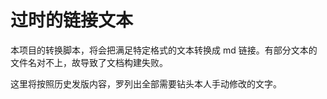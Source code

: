 # 过时的链接文本

本项目的转换脚本，将会把满足特定格式的文本转换成 md 链接。有部分文本的文件名对不上，故导致了文档构建失败。

这里将按照历史发版内容，罗列出全部需要钻头本人手动修改的文字。
